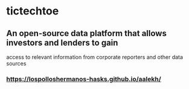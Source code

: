 # tictechtoe
## An open-source data platform that allows investors and lenders to gain
access to relevant information from corporate reporters and other data
sources
### https://lospolloshermanos-hasks.github.io/aalekh/
